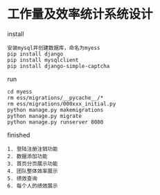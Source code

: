 # 工作量及效率统计系统设计

install
```
安装mysql并创建数据库，命名为myess
pip install django
pip install mysqlclient
pip install django-simple-captcha
```

run
```
cd myess
rm ess/migrations/__pycache__/*
rm ess/migrations/000xxx_initial.py
python manage.py makemigrations
python manage.py migrate
python manage.py runserver 8080
```
finished
```
1. 登陆注册注销功能
2. 数据添加功能
3. 首页分页展示功能
4. 团队整体效率展示
5. 绩效查询
6. 每个人的绩效展示
```